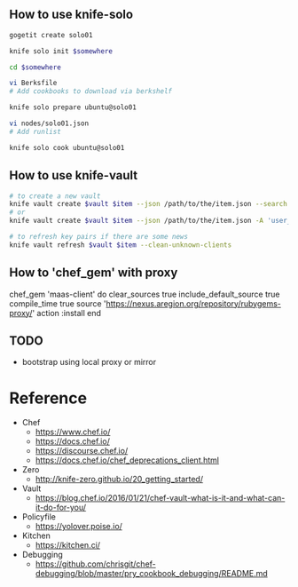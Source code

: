 ## How to use knife-solo

```bash
gogetit create solo01

knife solo init $somewhere

cd $somewhere

vi Berksfile
# Add cookbooks to download via berkshelf

knife solo prepare ubuntu@solo01

vi nodes/solo01.json
# Add runlist

knife solo cook ubuntu@solo01
```

## How to use knife-vault
```bash
# to create a new vault
knife vault create $vault $item --json /path/to/the/item.json --search '*:*' -M client
# or
knife vault create $vault $item --json /path/to/the/item.json -A 'user_a,user_b,node01,node02' -M client

# to refresh key pairs if there are some news
knife vault refresh $vault $item --clean-unknown-clients
```
## How to 'chef_gem' with proxy
chef_gem 'maas-client' do
  clear_sources             true
  include_default_source    true
  compile_time              true
  source                    'https://nexus.aregion.org/repository/rubygems-proxy/'
  action                    :install
end

## TODO
- bootstrap using local proxy or mirror

# Reference
- Chef
  - https://www.chef.io/
  - https://docs.chef.io/
  - https://discourse.chef.io/
  - https://docs.chef.io/chef_deprecations_client.html
- Zero
  - http://knife-zero.github.io/20_getting_started/
- Vault
  - https://blog.chef.io/2016/01/21/chef-vault-what-is-it-and-what-can-it-do-for-you/
- Policyfile
  - https://yolover.poise.io/
- Kitchen
  - https://kitchen.ci/
- Debugging
  - https://github.com/chrisgit/chef-debugging/blob/master/pry_cookbook_debugging/README.md
